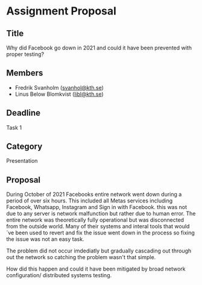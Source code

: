 # Assignment Proposal

## Title

Why did Facebook go down in 2021 and could it have been prevented with proper testing?

## Members

- Fredrik Svanholm (svanhol@kth.se)
- Linus Below Blomkvist (libl@kth.se)

## Deadline

Task 1

## Category

Presentation

## Proposal

During October of 2021 Facebooks entire network went down during a period of over six hours. This included all Metas services including Facebook, Whatsapp, Instagram and Sign in with Facebook. this was not due to any server is network malfunction but rather due to human error.
The entire network was theoretically fully operational but was disconnected from the outside world. Many of their systems and interal tools that would´ve been used to revert and fix the issue went down in the process so fixing the issue was not an easy task. 

The problem did not occur imdediatly but gradually cascading out through out the network so catching the problem wasn't that simple.

How did this happen and could it have been mitigated by broad network configuration/ distributed systems testing.
